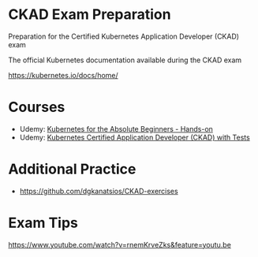 # CKAD Exam Preparation
Preparation for the Certified Kubernetes Application Developer (CKAD) exam

The official Kubernetes documentation available during the CKAD exam

https://kubernetes.io/docs/home/

# Courses
* Udemy: [Kubernetes for the Absolute Beginners - Hands-on](https://www.udemy.com/course/learn-kubernetes/)
* Udemy: [Kubernetes Certified Application Developer (CKAD) with Tests](https://www.udemy.com/course/certified-kubernetes-application-developer/)

# Additional Practice
* https://github.com/dgkanatsios/CKAD-exercises

# Exam Tips

https://www.youtube.com/watch?v=rnemKrveZks&feature=youtu.be
